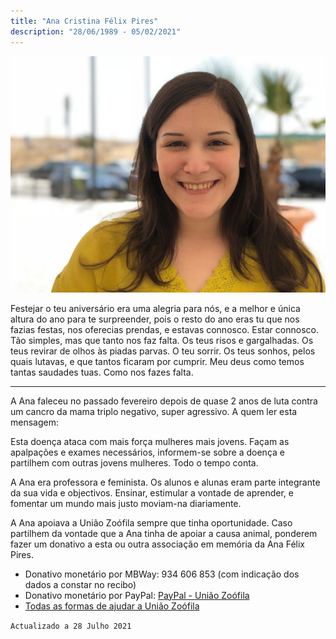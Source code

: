 ```yaml
---
title: "Ana Cristina Félix Pires"
description: "28/06/1989 - 05/02/2021"
---
```


![Foto de Ana Félix Pires](./images/ana.png)

Festejar o teu aniversário era uma alegria para nós, e a melhor e única altura do ano para te surpreender, pois o resto do ano eras tu que nos fazias festas, nos oferecias prendas, e estavas connosco. Estar connosco. Tão simples, mas que tanto nos faz falta. Os teus risos e gargalhadas. Os teus revirar de olhos às piadas parvas. O teu sorrir. Os teus sonhos, pelos quais lutavas, e que tantos ficaram por cumprir. Meu deus como temos tantas saudades tuas. Como nos fazes falta.

----

A Ana faleceu no passado fevereiro depois de quase 2 anos de luta contra um cancro da mama triplo negativo, super agressivo. A quem ler esta mensagem:

Esta doença ataca com mais força mulheres mais jovens. Façam as apalpações e exames necessários, informem-se sobre a doença e partilhem com outras jovens mulheres. Todo o tempo conta.

A Ana era professora e feminista. Os alunos e alunas eram parte integrante da sua vida e objectivos. Ensinar, estimular a vontade de aprender, e fomentar um mundo mais justo moviam-na diariamente. 

A Ana apoiava a União Zoófila sempre que tinha oportunidade. Caso partilhem da vontade que a Ana tinha de apoiar a causa animal, ponderem fazer um donativo a esta ou outra associação em memória da Ana Félix Pires. 

* Donativo monetário por MBWay: 934 606 853 (com indicação dos dados a constar no recibo)
* Donativo monetário por PayPal: [PayPal - União Zoófila](https://www.paypal.com/paypalme/uniaozoofila/)
* [Todas as formas de ajudar a União Zoófila](http://www.uniaozoofila.org/ajudar/)


`Actualizado a 28 Julho 2021`
